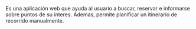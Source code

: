 Es una aplicación web que ayuda al usuario a buscar, reservar e informarse sobre
puntos de su interes. Ademas, permite planificar un itinerario de recorrido manualmente.